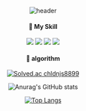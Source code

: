 <div align="center">

![header](https://capsule-render.vercel.app/api?type=Soft&color=3c3c3c&text=Welcome%20My%20Git!&animation=twinkling&fontColor=FFFFFF)

#### 📕 My Skill 
<img src="https://img.shields.io/badge/Unity-3c3c3c?style=flat-square&logo=Unity&logoColor=white"/>
<img src="https://img.shields.io/badge/C Sharp-239120?style=flat-square&logo=csharp&logoColor=white"/>
<img src="https://img.shields.io/badge/python-3776AB?style=flat-square&logo=python&logoColor=white"/>
<img src="https://img.shields.io/badge/python-3776AB?style=flat-square&logo=python&logoColor=white"/>

  <br/>


#### 💪 algorithm
[![Solved.ac
chldnjs8899](http://mazassumnida.wtf/api/v2/generate_badge?boj=chldnjs8899)](https://solved.ac/chldnjs8899)

![Anurag's GitHub stats](https://github-readme-stats.vercel.app/api?username=anuraghazra&show_icons=true&theme=radical)

[![Top Langs](https://github-readme-stats.vercel.app/api/top-langs/?username=won9230)](https://github.com/anuraghazra/github-readme-stats)
</div>


  <!--
**won9230/won9230** is a ✨ _special_ ✨ repository because its `README.md` (this file) appears on your GitHub profile.

Here are some ideas to get you started:

- 🔭 I’m currently working on ...
- 🌱 I’m currently learning ...
- 👯 I’m looking to collaborate on ...
- 🤔 I’m looking for help with ...
- 💬 Ask me about ...
- 📫 How to reach me: ...
- 😄 Pronouns: ...
- ⚡ Fun fact: ...
-->
